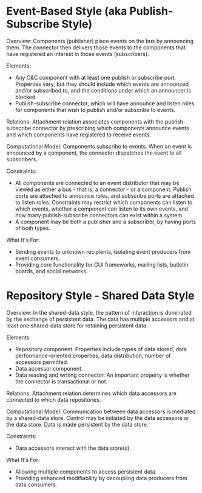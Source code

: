 # Event-Based Style (aka Publish-Subscribe Style)

Overview: Components (publisher) place events on the bus by announcing them. The connector then delivers those events to the components that have registered an interest in those events (subscribers).

Elements:

- Any C&C component with at least one publish or subscribe port. Properties vary, but they should include which events are announced and/or subscribed to, and the conditions under which an announcer is blocked.
- Publish-subscribe connector, which will have announce and listen roles for components that wish to publish and/or subscribe to events.

Relations: Attachment relation associates components with the publish-subscribe connector by prescribing which components announce events and which components have registered to receive events.

Computational Model: Components subscribe to events. When an event is announced by a component, the connector dispatches the event to all subscribers.

Constraints:

- All components are connected to an event distributor that may be viewed as either a bus - that is, a connector - or a component. Publish ports are attached to announce roles, and subscribe ports are attached to listen roles. Constraints may restrict which components can listen to which events, whether a component can listen to its own events, and how many publish-subscribe connectors can exist within a system.
- A component may be both a publisher and a subscriber, by having ports of both types.

What It's For:

- Sending events to unknown recipients, isolating event producers from event consumers.
- Providing core functionality for GUI frameworks, mailing lists, bulletin boards, and social networks.

# Repository Style - Shared Data Style

Overview: In the shared-data style, the pattern of interaction is dominated by the exchange of persistent data. The data has multiple accessors and at least one shared-data store for retaining persistent data.

Elements:

- Repository component. Properties include types of data stored, data performance-oriented properties, data distribution, number of accessors permitted.
- Data accessor component.
- Data reading and writing connector. An important property is whether the connector is transactional or not.

Relations: Attachment relation determines which data accessors are connected to which data repositories.

Computational Model: Communication between data accessors is mediated by a shared-data store. Control may be initiated by the data accessors or the data store. Data is made persistent by the data store.

Constraints:

- Data accessors interact with the data store(s).

What It's For:

- Allowing multiple components to access persistent data.
- Providing enhanced modifiability by decoupling data producers from data consumers.
